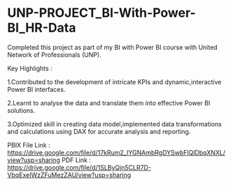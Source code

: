 # UNP-PROJECT_BI-With-Power-BI_HR-Data

Completed this project as part of my BI with Power BI course with United Network of Professionals (UNP).

Key Highlights :

1.Contributed to the development of intricate KPIs and dynamic,interactive Power BI interfaces.

2.Learnt to analyse the data and translate them into effective Power BI solutions.

3.Optimized skill in creating data model,implemented data transformations and calculations using DAX for accurate analysis and reporting.

PBIX File Link : https://drive.google.com/file/d/17kRum2_IYGNAmbRgDYSwbFlQlDbqXNXL/view?usp=sharing
PDF Link : https://drive.google.com/file/d/1SLByQjn5CLR7D-VbqExeIWzZFuMezZAU/view?usp=sharing
